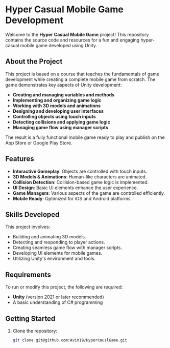 # Hyper Casual Mobile Game Development

Welcome to the **Hyper Casual Mobile Game** project! This repository contains the source code and resources for a fun and engaging hyper-casual mobile game developed using Unity.

## About the Project

This project is based on a course that teaches the fundamentals of game development while creating a complete mobile game from scratch. The game demonstrates key aspects of Unity development:

- **Creating and managing variables and methods**
- **Implementing and organizing game logic**
- **Working with 3D models and animations**
- **Designing and developing user interfaces**
- **Controlling objects using touch inputs**
- **Detecting collisions and applying game logic**
- **Managing game flow using manager scripts**

The result is a fully functional mobile game ready to play and publish on the App Store or Google Play Store.

## Features

- **Interactive Gameplay**: Objects are controlled with touch inputs.
- **3D Models & Animations**: Human-like characters are animated.
- **Collision Detection**: Collision-based game logic is implemented.
- **UI Design**: Basic UI elements enhance the user experience.
- **Game Managers**: Various aspects of the game are controlled efficiently.
- **Mobile Ready**: Optimized for iOS and Android platforms.

## Skills Developed

This project involves:
- Building and animating 3D models.
- Detecting and responding to player actions.
- Creating seamless game flow with manager scripts.
- Developing UI elements for mobile games.
- Utilizing Unity's environment and tools.

## Requirements

To run or modify this project, the following are required:
- **Unity** (version 2021 or later recommended)
- A basic understanding of C# programming

## Getting Started

1. Clone the repository:
   ```bash
   git clone git@github.com:Avin19/HypercauslGame.git

